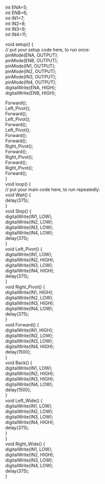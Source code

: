 
int ENA=5;<br/>
int ENB=6;<br/>
int IN1=7;<br/>
int IN2=8;<br/>
int IN3=9;<br/>
int IN4=11;<br/>

void setup() {<br/>
  // put your setup code here, to run once:<br/>
pinMode(ENA, OUTPUT);<br/>
pinMode(ENB, OUTPUT);<br/>
pinMode(IN1, OUTPUT);<br/>
pinMode(IN2, OUTPUT);<br/>
pinMode(IN3, OUTPUT);<br/>
pinMode(IN4, OUTPUT);<br/>
digitalWrite(ENA, HIGH);<br/>
digitalWrite(ENB, HIGH);<br/>

Forward();<br/>
Left_Pivot();<br/>
Forward();<br/>
Left_Pivot();<br/>
Forward();<br/>
Left_Pivot();<br/>
Forward();<br/>
Forward();<br/>
Right_Pivot();<br/>
Forward();<br/>
Right_Pivot();<br/>
Forward();<br/>
Right_Pivot();<br/>
Forward();<br/>
}<br/>
void loop() {<br/>
  // put your main code here, to run repeatedly:<br/>
void Wait() {<br/>
  delay(375);<br/>
}<br/>
void Stop() {<br/>
  digitalWrite(IN1, LOW);<br/>
  digitalWrite(IN2, LOW);<br/>
  digitalWrite(IN3, LOW);<br/>
  digitalWrite(IN4, LOW);<br/>
  delay(375);<br/>
}<br/>
void Left_Pivot() {<br/>
  digitalWrite(IN1, LOW);<br/>
  digitalWrite(IN2, HIGH);<br/>
  digitalWrite(IN3, LOW);<br/>
  digitalWrite(IN4, HIGH);<br/>
  delay(375);<br/>
}<br/>
void Right_Pivot() {<br/>
  digitalWrite(IN1, HIGH);<br/>
  digitalWrite(IN2, LOW);<br/>
  digitalWrite(IN3, HIGH);<br/>
  digitalWrite(IN4, LOW);<br/>
  delay(375);<br/>
}<br/>
void Forward() {<br/>
  digitalWrite(IN1, HIGH);<br/>
  digitalWrite(IN2, LOW);<br/>
  digitalWrite(IN3, LOW);<br/>
  digitalWrite(IN4, HIGH);<br/>
  delay(1500);<br/>
}<br/>
void Back() {<br/>
  digitalWrite(IN1, LOW);<br/>
  digitalWrite(IN2, HIGH);<br/>
  digitalWrite(IN3, HIGH);<br/>
  digitalWrite(IN4, LOW);<br/>
  delay(1500);<br/>
}<br/>
void Left_Wide() {<br/>
  digitalWrite(IN1, LOW);<br/>
  digitalWrite(IN2, LOW);<br/>
  digitalWrite(IN3, LOW);<br/>
  digitalWrite(IN4, HIGH);<br/>
  delay(375);<br/>
}<br/>
}<br/>
void Right_Wide() {<br/>
  digitalWrite(IN1, LOW);<br/>
  digitalWrite(IN2, HIGH);<br/>
  digitalWrite(IN3, LOW);<br/>
  digitalWrite(IN4, LOW);<br/>
  delay(375);<br/>
}<br/>

